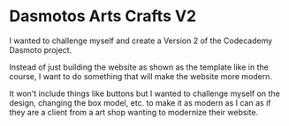 # Dasmotos Arts Crafts V2

I wanted to challenge myself and create a Version 2 of the Codecademy Dasmoto project.

Instead of just building the website as shown as the template like in the course, I want to do something that will make the website more modern.

It won't include things like buttons but I wanted to challenge myself on the design, changing the box model, etc. to make it as modern as I can as if they are a client from a art shop wanting to modernize their website.
